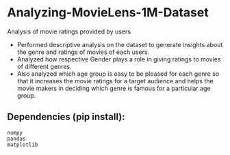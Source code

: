# Analyzing-MovieLens-1M-Dataset

Analysis of movie ratings provided by users

- Performed descriptive analysis on the dataset to generate insights about the genre and ratings of movies of each users.
- Analyzed how respective Gender plays a role in giving ratings to movies of different genres. 
- Also analyzed which age group is easy to be pleased for each genre so that it increases the movie ratings for a target audience and helps the movie makers in deciding which genre is famous for a particular age group.

## Dependencies (pip install):
```
numpy
pandas
matplotlib
```
